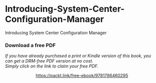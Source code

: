 # Introducing-System-Center-Configuration-Manager
Introducing System Center Configuration Manager
### Download a free PDF

 <i>If you have already purchased a print or Kindle version of this book, you can get a DRM-free PDF version at no cost.<br>Simply click on the link to claim your free PDF.</i>
<p align="center"> <a href="https://packt.link/free-ebook/9781786460295">https://packt.link/free-ebook/9781786460295 </a> </p>